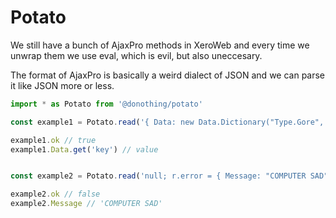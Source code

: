 # Potato

We still have a bunch of AjaxPro methods in XeroWeb and every time we unwrap them we use eval, which is evil, but also uneccesary.

The format of AjaxPro is basically a weird dialect of JSON and we can parse it like JSON more or less.

```js
import * as Potato from '@donothing/potato'

const example1 = Potato.read('{ Data: new Data.Dictionary("Type.Gore", [["key", "value"]])}/*')

example1.ok // true
example1.Data.get('key') // value


const example2 = Potato.read('null; r.error = { Message: "COMPUTER SAD" }/*')

example2.ok // false
example2.Message // 'COMPUTER SAD'
```

